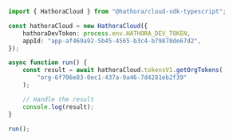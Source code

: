 <!-- Start SDK Example Usage [usage] -->
```typescript
import { HathoraCloud } from "@hathora/cloud-sdk-typescript";

const hathoraCloud = new HathoraCloud({
    hathoraDevToken: process.env.HATHORA_DEV_TOKEN,
    appId: "app-af469a92-5b45-4565-b3c4-b79878de67d2",
});

async function run() {
    const result = await hathoraCloud.tokensV1.getOrgTokens(
        "org-6f706e83-0ec1-437a-9a46-7d4281eb2f39"
    );

    // Handle the result
    console.log(result);
}

run();

```
<!-- End SDK Example Usage [usage] -->